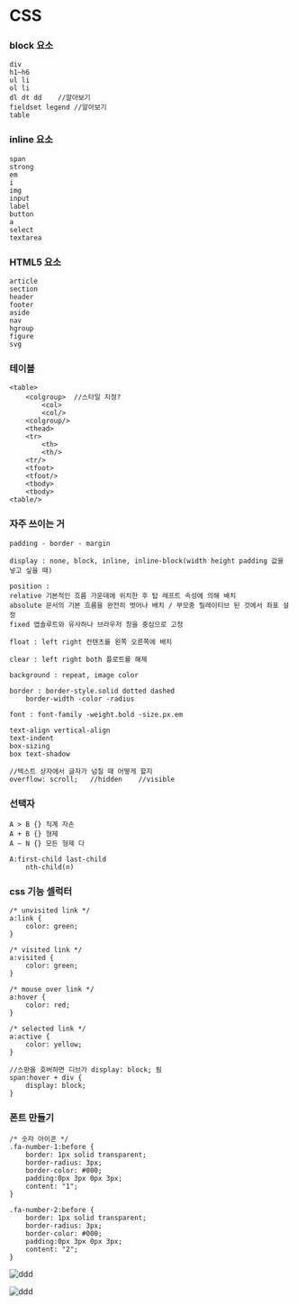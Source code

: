 # CSS

### block 요소

```
div
h1~h6
ul li
ol li
dl dt dd	//알아보기
fieldset legend	//알아보기
table
```

### inline 요소

```
span
strong
em
i
img
input
label
button
a
select
textarea
```

### HTML5 요소

```
article
section
header
footer
aside
nav
hgroup
figure
svg
```

### 테이블

```
<table>
	<colgroup>	//스타일 지정?
		<col>
		<col/>
	<colgroup/>
	<thead>
	<tr>
		<th>
		<th/>
	<tr/>
	<tfoot>
	<tfoot/>
	<tbody>
	<tbody>
<table/>
```

### 자주 쓰이는 거

```
padding - border - margin

display : none, block, inline, inline-block(width height padding 값을 넣고 싶을 때)

position : 
relative 기본적인 흐름 가운데에 위치한 후 탑 레프트 속성에 의해 배치 
absolute 문서의 기본 흐름을 완전히 벗어나 배치 / 부모중 릴레이티브 된 것에서 좌표 설정
fixed 앱솔루트와 유사하나 브라우저 창을 중심으로 고정

float : left right 컨텐츠를 왼쪽 오른쪽에 배치

clear : left right both 플로트를 해제

background : repeat, image color

border : border-style.solid dotted dashed
	border-width -color -radius

font : font-family -weight.bold -size.px.em

text-align vertical-align
text-indent
box-sizing
box text-shadow

//텍스트 상자에서 글자가 넘칠 때 어떻게 할지
overflow: scroll;	//hidden	//visible
```

### 선택자

```
A > B {} 직계 자손
A + B {} 형제
A ~ N {} 모든 형제 다

A:first-child last-child
	nth-child(n)
```

### css 기능 셀럭터

```
/* unvisited link */
a:link {
    color: green;
}

/* visited link */
a:visited {
    color: green;
}

/* mouse over link */
a:hover {
    color: red;
}

/* selected link */
a:active {
    color: yellow;
}

//스판을 호버하면 디브가 display: block; 됨
span:hover + div {
    display: block;
}
```



### 폰트 만들기

```
/* 숫자 아이콘 */
.fa-number-1:before {
    border: 1px solid transparent;
    border-radius: 3px;
    border-color: #000;
    padding:0px 3px 0px 3px;
    content: "1";
}

.fa-number-2:before {
    border: 1px solid transparent;
    border-radius: 3px;
    border-color: #000;
    padding:0px 3px 0px 3px;
    content: "2";
}
```

![ddd](/Users/ogkwon/Desktop/study/files/vmax.png)

![ddd](/Users/ogkwon/Desktop/study/files/vmin.png)

